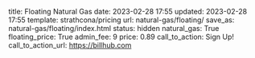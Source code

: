title: Floating Natural Gas
date: 2023-02-28 17:55
updated: 2023-02-28 17:55
template: strathcona/pricing
url: natural-gas/floating/
save_as: natural-gas/floating/index.html
status: hidden
natural_gas: True
floating_price: True
admin_fee: 9
price: 0.89
call_to_action: Sign Up!
call_to_action_url: https://billhub.com

